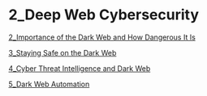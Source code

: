 # 2_Deep Web Cybersecurity

[2_Importance of the Dark Web and How Dangerous It Is](2_Deep%20Web%20Cybersecurity%20f7a6dad7cf1d43c3bb8d281dba897a90/2_Importance%20of%20the%20Dark%20Web%20and%20How%20Dangerous%20It%20%20d0d211990e6b48158d441cad529689bb.md)

[3_Staying Safe on the Dark Web](2_Deep%20Web%20Cybersecurity%20f7a6dad7cf1d43c3bb8d281dba897a90/3_Staying%20Safe%20on%20the%20Dark%20Web%208453d7142f924bc793be7d1e822313c2.md)

[4_Cyber Threat Intelligence and Dark Web](2_Deep%20Web%20Cybersecurity%20f7a6dad7cf1d43c3bb8d281dba897a90/4_Cyber%20Threat%20Intelligence%20and%20Dark%20Web%200767b11f1d6a4ddb8087492e3363fdda.md)

[5_Dark Web Automation](2_Deep%20Web%20Cybersecurity%20f7a6dad7cf1d43c3bb8d281dba897a90/5_Dark%20Web%20Automation%200da9449f86d748a19c60d86c9e035890.md)